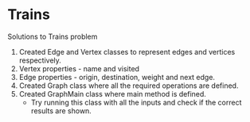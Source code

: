# Trains
Solutions to Trains problem

1) Created Edge and Vertex classes to represent edges and vertices respectively.
2) Vertex properties - name and visited
3) Edge properties - origin, destination, weight and next edge.
4) Created Graph class where all the required operations are defined.
5) Created GraphMain class where main method is defined.
	- Try running this class with all the inputs and check if the correct results are shown.
